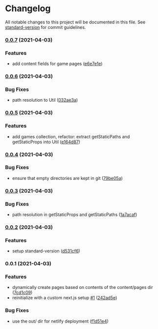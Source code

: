 # Changelog

All notable changes to this project will be documented in this file. See [standard-version](https://github.com/conventional-changelog/standard-version) for commit guidelines.

### [0.0.7](https://github.com/uzh-bf/gbl-web/compare/v0.0.6...v0.0.7) (2021-04-03)


### Features

* add content fields for game pages ([e6e7e1e](https://github.com/uzh-bf/gbl-web/commit/e6e7e1e8f320ebae76bdb8d457fae2aac4f9cfab))

### [0.0.6](https://github.com/uzh-bf/gbl-web/compare/v0.0.5...v0.0.6) (2021-04-03)


### Bug Fixes

* path resolution to Util ([032ae3a](https://github.com/uzh-bf/gbl-web/commit/032ae3ac3f0ca2b663782fdba0271e05838c4544))

### [0.0.5](https://github.com/uzh-bf/gbl-web/compare/v0.0.4...v0.0.5) (2021-04-03)


### Features

* add games collection, refactor: extract getStaticPaths and getStaticProps into Util ([e164d87](https://github.com/uzh-bf/gbl-web/commit/e164d87cbe9af4047252ea6c864448c8961e5575))

### [0.0.4](https://github.com/uzh-bf/gbl-web/compare/v0.0.3...v0.0.4) (2021-04-03)


### Bug Fixes

* ensure that empty directories are kept in git ([79be05a](https://github.com/uzh-bf/gbl-web/commit/79be05a51b5b47b22755a4c3bdeabe974c6b2894))

### [0.0.3](https://github.com/uzh-bf/gbl-web/compare/v0.0.2...v0.0.3) (2021-04-03)


### Bug Fixes

* path resolution in getStaticProps and getStaticPaths ([1a7acaf](https://github.com/uzh-bf/gbl-web/commit/1a7acaf129f8b744c6e1b081cb415d699d403ece))

### [0.0.2](https://github.com/uzh-bf/gbl-web/compare/v0.0.1...v0.0.2) (2021-04-03)


### Features

* setup standard-version ([d531cf6](https://github.com/uzh-bf/gbl-web/commit/d531cf64406f071deccd38f98c67b558bde1d68f))

### 0.0.1 (2021-04-03)


### Features

* dynamically create pages based on contents of the content/pages dir ([7cd1c09](https://github.com/uzh-bf/gbl-web/commit/7cd1c09f0fd6f70535be618759e59f1a3bbe4ddb))
* reinitialize with a custom next.js setup [#1](https://github.com/uzh-bf/gbl-web/issues/1) ([242ad5e](https://github.com/uzh-bf/gbl-web/commit/242ad5e2b88046dca9f024a3a89abab1562fa400))


### Bug Fixes

* use the out/ dir for netlify deployment ([f1d51e4](https://github.com/uzh-bf/gbl-web/commit/f1d51e44845c1209b62b9a6aee575c75cde93bca))
